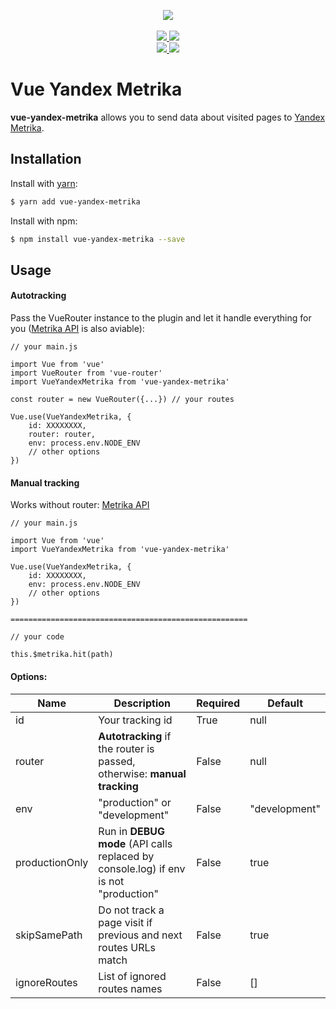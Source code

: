 <p align="center">
    <img src="https://i.imgur.com/iu7VdZ7.png" />
    <br>
    <br>
    <a href="https://badge.fury.io/js/vue-yandex-metrika">
        <img src="https://badge.fury.io/js/vue-yandex-metrika.svg" />
    </a>
    <a href="https://www.npmjs.com/package/vue-yandex-metrika">
        <img src="https://img.shields.io/npm/dm/vue-yandex-metrika.svg" />
    </a>
    <br>
    <a href="https://travis-ci.org/vchaptsev/vue-yandex-metrika">
        <img src="https://travis-ci.org/vchaptsev/vue-yandex-metrika.svg?branch=master" />
    </a>
    <a href='https://coveralls.io/github/vchaptsev/vue-yandex-metrika?branch=master'>
        <img src='https://coveralls.io/repos/github/vchaptsev/vue-yandex-metrika/badge.svg?branch=master' />
    </a>
</p>


# Vue Yandex Metrika

**vue-yandex-metrika** allows you to send data about visited pages to [Yandex Metrika].

## Installation

Install with [yarn]:

  ```bash
  $ yarn add vue-yandex-metrika
  ```

Install with npm:

  ```bash
  $ npm install vue-yandex-metrika --save
  ```


## Usage

#### Autotracking

Pass the VueRouter instance to the plugin and let it handle everything for you ([Metrika API] is also aviable):

    // your main.js

    import Vue from 'vue'
    import VueRouter from 'vue-router'
    import VueYandexMetrika from 'vue-yandex-metrika'                               

    const router = new VueRouter({...}) // your routes

    Vue.use(VueYandexMetrika, {
        id: XXXXXXXX,
        router: router,
        env: process.env.NODE_ENV
        // other options
    })



#### Manual tracking

Works without router: [Metrika API]

    // your main.js

    import Vue from 'vue'
    import VueYandexMetrika from 'vue-yandex-metrika'                               

    Vue.use(VueYandexMetrika, {
        id: XXXXXXXX,
        env: process.env.NODE_ENV
        // other options
    })

    =====================================================

    // your code

    this.$metrika.hit(path)


#### Options:

| Name           | Description                                                                          | Required | Default       |
| -------------- | ------------------------------------------------------------------------------------ | -------- | ------------- |
| id             | Your tracking id                                                                     | True     | null          |
| router         | **Autotracking** if the router is passed, otherwise: **manual tracking**             | False    | null          |
| env            | "production" or "development"                                                        | False    | "development" |
| productionOnly | Run in **DEBUG mode** (API calls replaced by console.log) if env is not "production" | False    | true          |
| skipSamePath   | Do not track a page visit if previous and next routes URLs match                     | False    | true          |
| ignoreRoutes   | List of ignored routes names                                                         | False    | []            |



[Yandex Metrika]: https://metrika.yandex.ru
[yarn]: https://yarnpkg.com
[Metrika API]: https://yandex.ru/support/metrika/objects/method-reference.html
